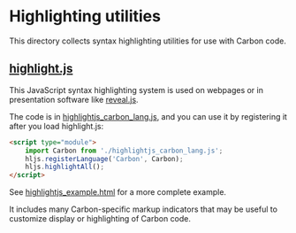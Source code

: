 # Highlighting utilities

<!--
Part of the Carbon Language project, under the Apache License v2.0 with LLVM
Exceptions. See /LICENSE for license information.
SPDX-License-Identifier: Apache-2.0 WITH LLVM-exception
-->

This directory collects syntax highlighting utilities for use with Carbon code.

## [highlight.js](https://highlightjs.org/)

This JavaScript syntax highlighting system is used on webpages or in
presentation software like [reveal.js](https://revealjs.com/).

The code is in [highlightjs_carbon_lang.js](highlightjs_carbon_lang.js), and you
can use it by registering it after you load highlight.js:

```html
<script type="module">
    import Carbon from './highlightjs_carbon_lang.js';
    hljs.registerLanguage('Carbon', Carbon);
    hljs.highlightAll();
</script>
```

See [highlightjs_example.html](highlightjs_example.html) for a more complete
example.

It includes many Carbon-specific markup indicators that may be useful to
customize display or highlighting of Carbon code.
